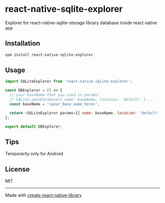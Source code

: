 # react-native-sqlite-explorer

Explorer for react-native-sqlite-storage library database inside react native app

## Installation

```sh
npm install react-native-sqlite-explorer
```

## Usage

```js
import SQLiteExplorer from 'react-native-sqlite-explorer';

const DBExplorer = () => {
  // your baseName that you used in params:
  // SQLite.openDatabase({ name: baseName, location: 'default' }....
  const baseName = '<your_base_name_here>';

  return <SQLiteExplorer params={{ name: baseName, location: 'default' }} />;
};

export default DBExplorer;
```

## Tips

Temporarily only for Android

## License

MIT

---

Made with [create-react-native-library](https://github.com/callstack/react-native-builder-bob)

